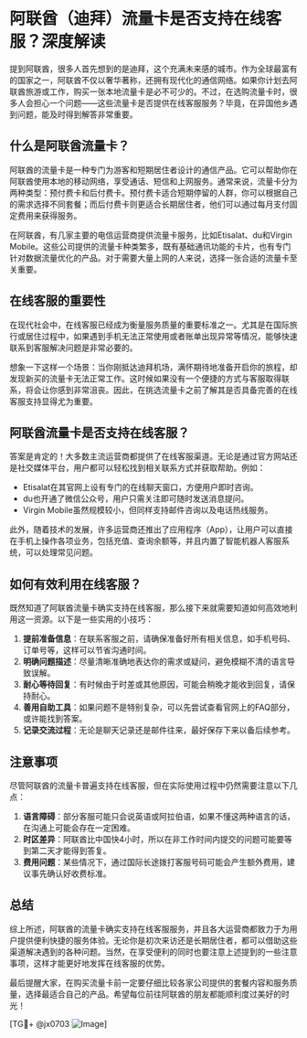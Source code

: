 # 阿联酋（迪拜）流量卡是否支持在线客服？深度解读

提到阿联酋，很多人首先想到的是迪拜，这个充满未来感的城市。作为全球最富有的国家之一，阿联酋不仅以奢华著称，还拥有现代化的通信网络。如果你计划去阿联酋旅游或工作，购买一张本地流量卡是必不可少的。不过，在选购流量卡时，很多人会担心一个问题——这些流量卡是否提供在线客服服务？毕竟，在异国他乡遇到问题，能及时得到解答非常重要。

## 什么是阿联酋流量卡？

阿联酋的流量卡是一种专门为游客和短期居住者设计的通信产品。它可以帮助你在阿联酋使用本地的移动网络，享受通话、短信和上网服务。通常来说，流量卡分为两种类型：预付费卡和后付费卡。预付费卡适合短期停留的人群，你可以根据自己的需求选择不同套餐；而后付费卡则更适合长期居住者，他们可以通过每月支付固定费用来获得服务。

在阿联酋，有几家主要的电信运营商提供流量卡服务，比如Etisalat、du和Virgin Mobile。这些公司提供的流量卡种类繁多，既有基础通讯功能的卡片，也有专门针对数据流量优化的产品。对于需要大量上网的人来说，选择一张合适的流量卡至关重要。

## 在线客服的重要性

在现代社会中，在线客服已经成为衡量服务质量的重要标准之一。尤其是在国际旅行或居住过程中，如果遇到手机无法正常使用或者账单出现异常等情况，能够快速联系到客服解决问题是非常必要的。

想象一下这样一个场景：当你刚抵达迪拜机场，满怀期待地准备开启你的旅程，却发现新买的流量卡无法正常工作。这时候如果没有一个便捷的方式与客服取得联系，将会让你感到非常沮丧。因此，在挑选流量卡之前了解其是否具备完善的在线客服支持显得尤为重要。

## 阿联酋流量卡是否支持在线客服？

答案是肯定的！大多数主流运营商都提供了在线客服渠道。无论是通过官方网站还是社交媒体平台，用户都可以轻松找到相关联系方式并获取帮助。例如：

- Etisalat在其官网上设有专门的在线聊天窗口，方便用户即时咨询。
- du也开通了微信公众号，用户只需关注即可随时发送消息提问。
- Virgin Mobile虽然规模较小，但同样支持邮件咨询以及电话热线服务。

此外，随着技术的发展，许多运营商还推出了应用程序（App），让用户可以直接在手机上操作各项业务，包括充值、查询余额等，并且内置了智能机器人客服系统，可以处理常见问题。

## 如何有效利用在线客服？

既然知道了阿联酋流量卡确实支持在线客服，那么接下来就需要知道如何高效地利用这一资源。以下是一些实用的小技巧：

1. **提前准备信息**：在联系客服之前，请确保准备好所有相关信息，如手机号码、订单号等，这样可以节省沟通时间。
2. **明确问题描述**：尽量清晰准确地表达你的需求或疑问，避免模糊不清的语言导致误解。
3. **耐心等待回复**：有时候由于时差或其他原因，可能会稍晚才能收到回复，请保持耐心。
4. **善用自助工具**：如果问题不是特别复杂，可以先尝试查看官网上的FAQ部分，或许能找到答案。
5. **记录交流过程**：无论是聊天记录还是邮件往来，最好保存下来以备后续参考。

## 注意事项

尽管阿联酋的流量卡普遍支持在线客服，但在实际使用过程中仍然需要注意以下几点：

1. **语言障碍**：部分客服可能只会说英语或阿拉伯语，如果不懂这两种语言的话，在沟通上可能会存在一定困难。
2. **时区差异**：阿联酋比中国快4小时，所以在非工作时间内提交的问题可能要等到第二天才能得到答复。
3. **费用问题**：某些情况下，通过国际长途拨打客服号码可能会产生额外费用，建议事先确认好收费标准。

## 总结

综上所述，阿联酋的流量卡确实支持在线客服服务，并且各大运营商都致力于为用户提供便利快捷的服务体验。无论你是初次来访还是长期居住者，都可以借助这些渠道解决遇到的各种问题。当然，在享受便利的同时也要注意上述提到的一些注意事项，这样才能更好地发挥在线客服的优势。

最后提醒大家，在购买流量卡前一定要仔细比较各家公司提供的套餐内容和服务质量，选择最适合自己的产品。希望每位前往阿联酋的朋友都能顺利度过美好的时光！

[TG💪+ @jx0703 ![Image](https://github.com/user-attachments/assets/dbca1d08-cadb-493c-b0ec-ad6f7a83f270)]